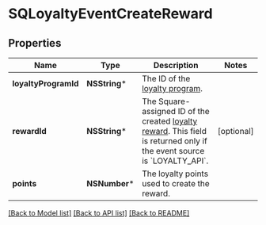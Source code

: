 # SQLoyaltyEventCreateReward

## Properties
Name | Type | Description | Notes
------------ | ------------- | ------------- | -------------
**loyaltyProgramId** | **NSString*** | The ID of the [loyalty program](https://developer.squareup.com/reference/square_2023-10-18/objects/LoyaltyProgram). | 
**rewardId** | **NSString*** | The Square-assigned ID of the created [loyalty reward](https://developer.squareup.com/reference/square_2023-10-18/objects/LoyaltyReward). This field is returned only if the event source is &#x60;LOYALTY_API&#x60;. | [optional] 
**points** | **NSNumber*** | The loyalty points used to create the reward. | 

[[Back to Model list]](../README.md#documentation-for-models) [[Back to API list]](../README.md#documentation-for-api-endpoints) [[Back to README]](../README.md)


